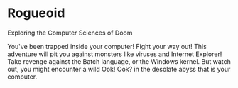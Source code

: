# Rogueoid
Exploring the Computer Sciences of Doom

You've been trapped inside your computer! Fight your way out!
This adventure will pit you against monsters like viruses and Internet Explorer!
Take revenge against the Batch language, or the Windows kernel. But watch out, you might encounter a wild Ook! Ook? in the desolate abyss that is your computer.